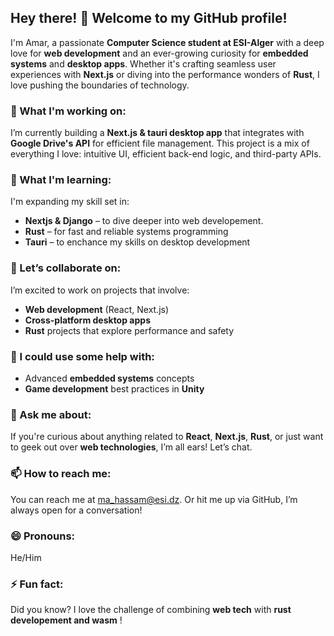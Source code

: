 ## Hey there! 👋 Welcome to my GitHub profile! 

I'm Amar, a passionate **Computer Science student at ESI-Alger** with a deep love for **web development** and an ever-growing curiosity for **embedded systems** and **desktop apps**. Whether it's crafting seamless user experiences with **Next.js** or diving into the performance wonders of **Rust**, I love pushing the boundaries of technology.

### 🔭 What I'm working on:
I’m currently building a **Next.js & tauri desktop app** that integrates with **Google Drive's API** for efficient file management. This project is a mix of everything I love: intuitive UI, efficient back-end logic, and third-party APIs.

### 🌱 What I'm learning:
I'm expanding my skill set in:
- **Nextjs & Django** – to dive deeper into web developement.
- **Rust** – for fast and reliable systems programming
- **Tauri** – to enchance my skills on desktop development

### 👯 Let’s collaborate on:
I’m excited to work on projects that involve:
- **Web development** (React, Next.js)
- **Cross-platform desktop apps**
- **Rust** projects that explore performance and safety

### 🤔 I could use some help with:
- Advanced **embedded systems** concepts
- **Game development** best practices in **Unity**

### 💬 Ask me about:
If you're curious about anything related to **React**, **Next.js**, **Rust**, or just want to geek out over **web technologies**, I’m all ears! Let’s chat.

### 📫 How to reach me:
You can reach me at [ma_hassam@esi.dz](mailto:ma_hassam@esi.dz). Or hit me up via GitHub, I’m always open for a conversation!

### 😄 Pronouns: 
He/Him

### ⚡ Fun fact:
Did you know? I love the challenge of combining **web tech** with **rust developement and wasm** !
